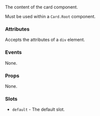 The content of the card component.

Must be used within a `Card.Root` component.

### Attributes

Accepts the attributes of a `div` element.

### Events

None.

### Props

None.

### Slots

- `default` - The default slot.

<!-- @include(./example.md) -->
